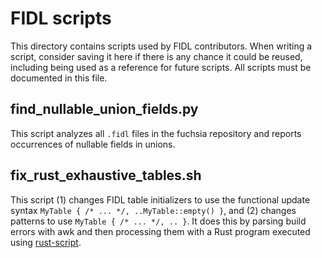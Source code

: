 # FIDL scripts

This directory contains scripts used by FIDL contributors. When writing a
script, consider saving it here if there is any chance it could be reused,
including being used as a reference for future scripts. All scripts must be
documented in this file.

## find_nullable_union_fields.py

This script analyzes all `.fidl` files in the fuchsia repository and reports
occurrences of nullable fields in unions.

## fix_rust_exhaustive_tables.sh

This script (1) changes FIDL table initializers to use the functional update
syntax `MyTable { /* ... */, ..MyTable::empty() }`, and (2) changes patterns to
use `MyTable { /* ... */, .. }`. It does this by parsing build errors with awk
and then processing them with a Rust program executed using
[rust-script](https://rust-script.org/).
